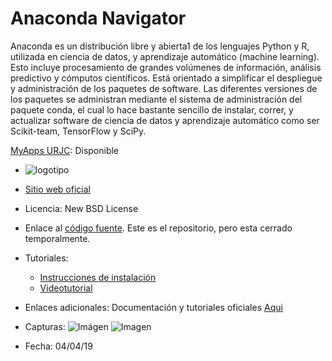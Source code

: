 # Anaconda Navigator 
Anaconda es un distribución libre y abierta1​ de los lenguajes Python y R, utilizada en ciencia de datos, y aprendizaje automático (machine learning). Esto incluye procesamiento de grandes volúmenes de información, análisis predictivo y cómputos científicos. Está orientado a simplificar el despliegue y administración de los paquetes de software. 
Las diferentes versiones de los paquetes se administran mediante el sistema de administración del paquete conda, el cual lo hace bastante sencillo de instalar, correr, y actualizar software de ciencia de datos y aprendizaje automático como ser Scikit-team, TensorFlow y SciPy.


[MyApps URJC](https://myapps.urjc.es/): Disponible

* ![logotipo](https://binstar-static-prod.s3.amazonaws.com/latest/img/AnacondaCloud_logo_green.png)

* [Sitio web oficial](https://anaconda.org/anaconda/anaconda-navigator)

* Licencia: New BSD License

* Enlace al [código fuente](https://github.com/ContinuumIO/anaconda-issues/issues/750). Este es el repositorio, pero esta cerrado temporalmente.

* Tutoriales:
  * [Instrucciones de instalación](https://medium.com/@pandeysimran97/installing-anaconda-navigator-in-5-simple-steps-for-deep-learning-projects-c7c794f1768d)
  * [Videotutorial](https://www.youtube.com/playlist?list=PLEtcGQaT56chJii3mPdAB3fw4UU6Kr8Y1)

* Enlaces adicionales: Documentación y tutoriales oficiales [Aqui](https://docs.anaconda.com/anaconda/navigator/tutorials/)

* Capturas:  ![Imágen](https://docs.anaconda.com/_images/navigator-home-1-6.png) ![Imagen](https://cdn-images-1.medium.com/max/1063/0*2mpiZsLQgaXzP7aY.png)

* Fecha: 04/04/19